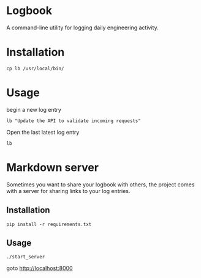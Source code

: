 # Logbook
A command-line utility for logging daily engineering activity.

# Installation
```
cp lb /usr/local/bin/
```

# Usage
begin a new log entry
```
lb "Update the API to validate incoming requests"
```

Open the last latest log entry
```
lb
```

# Markdown server
Sometimes you want to share your logbook with others, the project comes with a server for sharing links to your log entries.

## Installation
```
pip install -r requirements.txt
```
## Usage
```
./start_server
```

goto [http://localhost:8000](http://localhost:8000)
